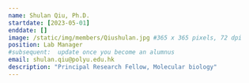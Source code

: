 ```yaml
---
name: Shulan Qiu, Ph.D.
startdate: [2023-05-01]
enddate: []
image: /static/img/members/Qiushulan.jpg #365 x 365 pixels, 72 dpi
position: Lab Manager
#subsequent:  update once you become an alumnus
email: shulan.qiu@polyu.edu.hk
description: "Principal Research Fellow, Molecular biology"
---
```


